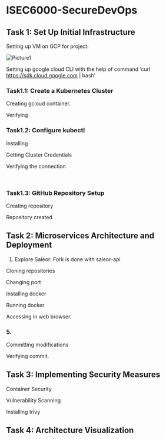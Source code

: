 # ISEC6000-SecureDevOps


## Task 1: Set Up Initial Infrastructure
Setting up VM on GCP for project.

 

![Picture1](https://github.com/user-attachments/assets/90720edc-d57b-4721-8b12-86acec32c8d6)


Setting up google cloud CLI with the help of command ‘curl https://sdk.cloud.google.com | bash’





 

 

### Task1.1: Create a Kubernetes Cluster
Creating gcloud container.

 

Verifying 
 

### Task1.2: Configure kubectl
Installing
 
Getting Cluster Credentials
 

Verifying the connection
 
 
### Task1.3: GitHub Repository Setup
Creating repository
 

Repository created
 

 

## Task 2: Microservices Architecture and Deployment
1. Explore Saleor:
Fork is done with saleor-api
 

 

 

 
 

 


Cloning repositories
 

 

Changing port
 

Installing docker
 
Running docker
 

 
Accessing in web browser.
 

### 5.
Committing modifications
 
 

 
Verifying commit.
 


## Task 3: Implementing Security Measures

Container Security
 





Vulnerability Scanning

Installing trivy
 


 


  

 

## Task 4: Architecture Visualization
 
